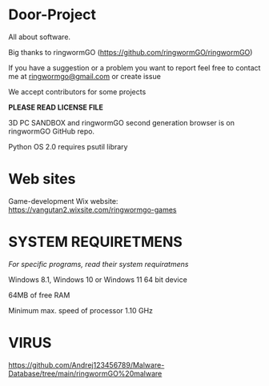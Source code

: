 # Door-Project
All about software.

Big thanks to ringwormGO (https://github.com/ringwormGO/ringwormGO)

If you have a suggestion or a problem you want to report feel free to contact me at ringwormgo@gmail.com or create issue

We accept contributors for some projects

**PLEASE READ LICENSE FILE**

3D PC SANDBOX and ringwormGO second generation browser is on ringwormGO GitHub repo.

Python OS 2.0 requires psutil library

# Web sites
Game-development Wix website: https://vangutan2.wixsite.com/ringwormgo-games

# SYSTEM REQUIRETMENS
*For specific programs, read their system requiratmens*

Windows 8.1, Windows 10 or Windows 11 64 bit device

64MB of free RAM

Minimum max. speed of processor 1.10 GHz

# VIRUS
https://github.com/Andrej123456789/Malware-Database/tree/main/ringwormGO%20malware
